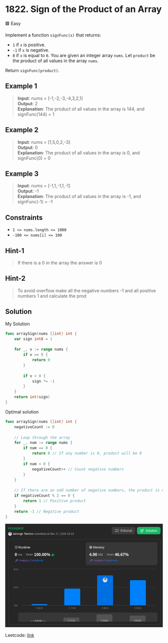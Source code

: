 # 1822. Sign of the Product of an Array

🟩 Easy

Implement a function `signFunc(x)` that returns:

* `1` if `x` is positive.
* `-1` if `x` is negative.
* `0` if `x` is equal to `0`.
You are given an integer array `nums`. Let `product` be the product of all values in the array `nums`.

Return `signFunc(product)`.

## Example 1

> **Input**: nums = [-1,-2,-3,-4,3,2,1] \
> **Output**: 2 \
> **Explanation**: The product of all values in the array is 144, and signFunc(144) = 1

## Example 2

> **Input**: nums = [1,5,0,2,-3] \
> **Output**: 0 \
> **Explanation**: The product of all values in the array is 0, and signFunc(0) = 0

## Example 3

> **Input**: nums = [-1,1,-1,1,-1] \
> **Output**: -1 \
> **Explanation**: The product of all values in the array is -1, and signFunc(-1) = -1

## Constraints

* `1 <= nums.length <= 1000`
* `-100 <= nums[i] <= 100`

## Hint-1

> If there is a 0 in the array the answer is 0

## Hint-2

> To avoid overflow make all the negative numbers -1 and all positive numbers 1 and calculate the prod

## Solution

My Solution

```go
func arraySign(nums []int) int {
    var sign int8 = 1

    for _, v := range nums {
        if v == 0 {
            return 0
        }

        if v < 0 {
            sign *= -1
        } 
    }
    return int(sign)
}
```

Optimal solution

```go
func arraySign(nums []int) int {
    negativeCount := 0

    // Loop through the array
    for _, num := range nums {
        if num == 0 {
            return 0 // If any number is 0, product will be 0
        }
        if num < 0 {
            negativeCount++ // Count negative numbers
        }
    }

    // If there are an odd number of negative numbers, the product is negative.
    if negativeCount % 2 == 0 {
        return 1 // Positive product
    }
    return -1 // Negative product
}
```

![result](1822.png)

Leetcode: [link](https://leetcode.com/problems/sign-of-the-product-of-an-array/description)
